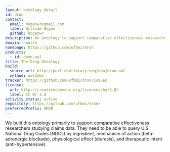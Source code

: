 ```yaml
---
layout: ontology_detail
id: dron
contact:
  email: hoganwr@gmail.com
  label: William Hogan
  github: hoganwr
description: An ontology to support comparative effectiveness researchers studying claims data.
domain: health
homepage: https://github.com/ufbmi/dron
products:
  - id: dron.owl
title: The Drug Ontology
build:
  source_url: http://purl.obolibrary.org/obo/dron.owl
  method: owl2obo
tracker: https://github.com/ufbmi/dron/issues
license:
  url: http://creativecommons.org/licenses/by/3.0/
  label: CC BY 3.0
activity_status: active
repository: https://github.com/ufbmi/dron/
preferredPrefix: DRON
---
```


We built this ontology primarily to support comparative effectiveness researchers studying claims data. They need to be able to query U.S. National Drug Codes (NDCs) by ingredient, mechanism of action (beta-adrenergic blockade), physiological effect (diuresis), and therapeutic intent (anti-hypertensive).

